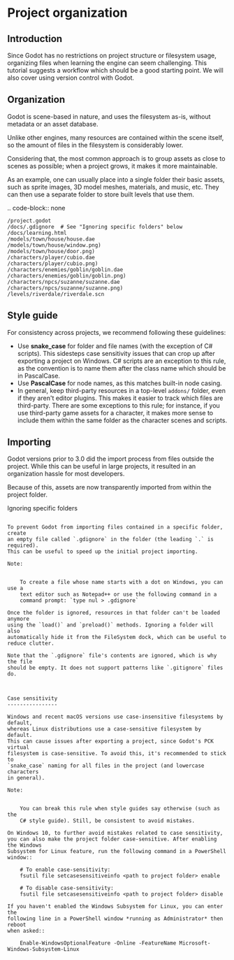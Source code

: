

Project organization
====================

Introduction
------------

Since Godot has no restrictions on project structure or filesystem usage,
organizing files when learning the engine can seem challenging. This
tutorial suggests a workflow which should be a good starting point.
We will also cover using version control with Godot.

Organization
------------

Godot is scene-based in nature, and uses the filesystem as-is,
without metadata or an asset database.

Unlike other engines, many resources are contained within the scene
itself, so the amount of files in the filesystem is considerably lower.

Considering that, the most common approach is to group assets as close
to scenes as possible; when a project grows, it makes it more
maintainable.

As an example, one can usually place into a single folder their basic assets,
such as sprite images, 3D model meshes, materials, and music, etc.
They can then use a separate folder to store built levels that use them.

.. code-block:: none

    /project.godot
    /docs/.gdignore  # See "Ignoring specific folders" below
    /docs/learning.html
    /models/town/house/house.dae
    /models/town/house/window.png)
    /models/town/house/door.png)
    /characters/player/cubio.dae
    /characters/player/cubio.png)
    /characters/enemies/goblin/goblin.dae
    /characters/enemies/goblin/goblin.png)
    /characters/npcs/suzanne/suzanne.dae
    /characters/npcs/suzanne/suzanne.png)
    /levels/riverdale/riverdale.scn

Style guide
-----------

For consistency across projects, we recommend following these guidelines:

- Use **snake_case** for folder and file names (with the exception of C#
  scripts). This sidesteps case sensitivity issues that can crop up after
  exporting a project on Windows. C# scripts are an exception to this rule,
  as the convention is to name them after the class name which should be
  in PascalCase.
- Use **PascalCase** for node names, as this matches built-in node casing.
- In general, keep third-party resources in a top-level `addons/` folder, even
  if they aren't editor plugins. This makes it easier to track which files are
  third-party. There are some exceptions to this rule; for instance, if you use
  third-party game assets for a character, it makes more sense to include them
  within the same folder as the character scenes and scripts.

Importing
---------

Godot versions prior to 3.0 did the import process from files outside
the project. While this can be useful in large projects, it
resulted in an organization hassle for most developers.

Because of this, assets are now transparently imported from within the project
folder.

Ignoring specific folders
~~~~~~~~~~~~~~~~~~~~~~~~~

To prevent Godot from importing files contained in a specific folder, create
an empty file called `.gdignore` in the folder (the leading `.` is required).
This can be useful to speed up the initial project importing.

Note:


    To create a file whose name starts with a dot on Windows, you can use a
    text editor such as Notepad++ or use the following command in a
    command prompt: `type nul > .gdignore`

Once the folder is ignored, resources in that folder can't be loaded anymore
using the `load()` and `preload()` methods. Ignoring a folder will also
automatically hide it from the FileSystem dock, which can be useful to reduce clutter.

Note that the `.gdignore` file's contents are ignored, which is why the file
should be empty. It does not support patterns like `.gitignore` files do.



Case sensitivity
----------------

Windows and recent macOS versions use case-insensitive filesystems by default,
whereas Linux distributions use a case-sensitive filesystem by default.
This can cause issues after exporting a project, since Godot's PCK virtual
filesystem is case-sensitive. To avoid this, it's recommended to stick to
`snake_case` naming for all files in the project (and lowercase characters
in general).

Note:


    You can break this rule when style guides say otherwise (such as the
    C# style guide). Still, be consistent to avoid mistakes.

On Windows 10, to further avoid mistakes related to case sensitivity,
you can also make the project folder case-sensitive. After enabling the Windows
Subsystem for Linux feature, run the following command in a PowerShell window::

    # To enable case-sensitivity:
    fsutil file setcasesensitiveinfo <path to project folder> enable

    # To disable case-sensitivity:
    fsutil file setcasesensitiveinfo <path to project folder> disable

If you haven't enabled the Windows Subsystem for Linux, you can enter the
following line in a PowerShell window *running as Administrator* then reboot
when asked::

    Enable-WindowsOptionalFeature -Online -FeatureName Microsoft-Windows-Subsystem-Linux

